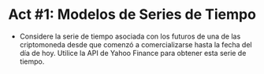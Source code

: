 # Act #1: Modelos de Series de Tiempo

- Considere la serie de tiempo asociada con los futuros de una de las criptomoneda desde que comenzó a comercializarse hasta la fecha del día de hoy. Utilice la API de Yahoo Finance para obtener esta serie de tiempo.

